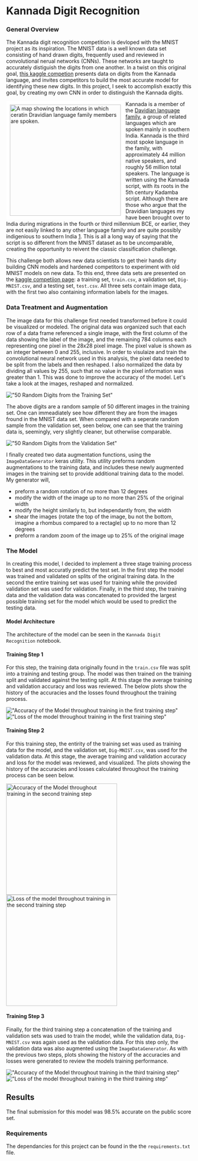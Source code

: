 # Kannada Digit Recognition

### General Overview

The Kannada digit recognition competition is devloped with the MNIST project as its inspiration. The MNIST data is a well known data set consisting of hand drawn digits, frequently used and reviewed in convolutional nerual networks (CNNs). These networks are taught to accurately distiguish the digits from one another. In a twist on this original goal, [this kaggle competion][1] presents data on digits from the Kannada language, and invites competitors to build the most accurate model for identifying these new digits. In this project, I seek to accomplish exactly this goal, by creating my own CNN in order to distinguish the Kannada digits.

<img align="left" style="border:10px solid white" width = 300 src="Images/Dravidian_subgroups.png" alt = "A map showing the locations in which ceratin Dravidian language family members are spoken."> Kannada is a member of the [Davidian language family][2], a group of related languages which are spoken mainly in southern India. Kannada is the third most spoke language in the family, with approximately 44 million native speakers, and roughly 56 million total speakers. The language is written using the Kannada script, with its roots in the 5th century Kadamba script. Although there are those who argue that the Dravidian languages my have been brought over to India during migrations in the fourth or third millennium BCE, or earlier, they are not easily linked to any other language family and are quite possibly indigenious to southern India [1][2]. This is all a long way of saying that the script is so different from the MNIST dataset as to be uncomparable, creating the opportunity to reivent the classic classification challenge.

This challenge both allows new data scientists to get their hands dirty building CNN models and hardened competitors to experiment with old MNIST models on new data. To this end, three data sets are presented on the [kaggle competiion page][1]: a training set, `train.csv`, a validation set, `Dig-MNIST.csv`, and a testing set, `test.csv`. All three sets contain image data, with the first two also containing information labels for the images.

### Data Treatment and Augmentation
The image data for this challenge first needed transformed before it could be visualized or modeled. The original data was organized such that each row of a data frame referenced a single image, with the first column of the data showing the label of the image, and the remaining 784 columns each representing one pixel in the 28x28 pixel image. The pixel value is shown as an integer between 0 and 255, inclusive.
In order to visulaize and train the convolutional neural network used in this analysis, the pixel data needed to be split from the labels and then reshaped. I also normalized the data by dividing all values by 255, such that no value in the pixel information was greater than 1. This was done to improve the accuracy of the model. Let's take a look at the images, reshaped and normalized.

!["50 Random Digits from the Training Set"](Images/Random_digits_from_train.png)

The above digits are a random sample of 50 different images in the training set. One can immeadiately see how different they are from the images fround in the MNIST data set. When compared with a seperate random sample from the validation set, seen below, one can see that the training data is, seemingly, very slightly cleaner, but otherwiise comparable.

!["50 Random Digits from the Validation Set"](Images/Random_digits_from_valid.png)

I finally created two data augmentation functions, using the `ImageDataGenerator` keras utility. This utility preforms random augmentations to the training data, and includes these newly augmented images in the training set to provide additional training data to the model. My generator will,
+ preform a random rotation of no more than 12 degrees
+ modify the width of the image up to no more than 25% of the original width
+ modify the height similarly to, but independantly from, the width
+ shear the images (rotate the top of the image, bu not the bottom, imagine a rhombus compared to a rectagle) up to no more than 12 degrees
+ preform a random zoom of the image up to 25% of the original image

### The Model
In creating this model, I decided to implement a three stage training process to best and most accuratly predict the test set. In the first step the model was trained and validated on splits of the original training data. In the second the entire training set was used for training while the provided validation set was used for validation. Finally, in the third step, the training data and the validation data was concatenated to provided the largest possible training set for the model which would be used to predict the testing data.

#### Model Architecture

The architecture of the model can be seen in the `Kannada Digit Recognition` notebook.

#### Training Step 1
For this step, the training data originally found in the `train.csv` file was split into a training and testing group. The model was then trained on the training split and validated against the testing split.
At this stage the average training and validation accuracy and loss was reviewed. The below plots show the history of the accuracies and the losses found throughout the training process.

!["Accuracy of the Model throughout training in the first training step"](Images/Accuracy_TrainS1.png)
!["Loss of the model throughout training in the first training step"](Images/Loss_TrainS1.png)

#### Training Step 2
For this training step, the entirity of the training set was used as training data for the model, and the validation set, `Dig-MNIST.csv`, was used for the validation data. At this stage, the average training and validation accuracy and loss for the model was reviewed, and visualized. The plots showing the history of the accuracies and losses calculated throughout the training process can be seen below.

<p float="left">
  <img src="Images/Accuracy_TrainS2.png" alt="Accuracy of the Model throughout training in the second training step" width=300 />
  <img src="Images/Loss_TrainS2.png" alt="Loss of the model throughout training in the second training step" width="300" />
</p>

#### Training Step 3
Finally, for the third training step a concatenation of the training and validation sets was used to train the model, while the validation data, `Dig-MNIST.csv` was again used as the validation data. For this step only, the validation data was also augmented using the `ImageDataGenerator`. As with the previous two steps, plots showing the history of the accuracies and losses were generated to review the models training performance.

!["Accuracy of the Model throughout training in the third training step"](Images/Accuracy_TrainS3.png)
!["Loss of the model throughout training in the third training step"](Images/Loss_TrainS3.png)

## Results
The final submission for this model was 98.5% accurate on the public score set.

### Requirements
The dependancies for this project can be found in the the `requirements.txt` file.

<!---References--->
[1]: https://www.kaggle.com/c/Kannada-MNIST/overview "Kaggle Competition"
[2]: https://en.wikipedia.org/wiki/Dravidian_languages "Wikipedia Dravidian Language Image Source"

